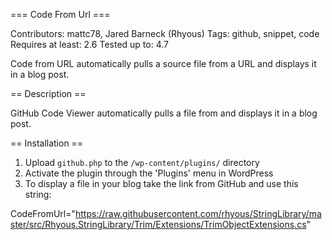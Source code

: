 === Code From Url ===

Contributors: mattc78, Jared Barneck (Rhyous)
Tags: github, snippet, code
Requires at least: 2.6
Tested up to: 4.7

Code from URL automatically pulls a source file from a URL and displays it in a blog post.

== Description ==

GitHub Code Viewer automatically pulls a file from and displays it in a blog post.

== Installation ==

1. Upload `github.php` to the `/wp-content/plugins/` directory
2. Activate the plugin through the 'Plugins' menu in WordPress
3. To display a file in your blog take the link from GitHub and use this string: 

CodeFromUrl="https://raw.githubusercontent.com/rhyous/StringLibrary/master/src/Rhyous.StringLibrary/Trim/Extensions/TrimObjectExtensions.cs"

